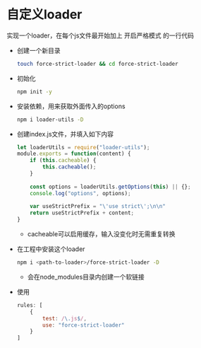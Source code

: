 # 自定义loader

实现一个loader，在每个js文件最开始加上 开启严格模式 的一行代码

- 创建一个新目录
    ```bash
    touch force-strict-loader && cd force-strict-loader
    ```

- 初始化
    ```bash
    npm init -y
    ```

- 安装依赖，用来获取外面传入的options
    ```bash
    npm i loader-utils -D
    ```

- 创建index.js文件，并填入如下内容
    ```js
    let loaderUtils = require("loader-utils");
    module.exports = function(content) {
        if (this.cacheable) {
            this.cacheable();
        }
        
        const options = loaderUtils.getOptions(this) || {};
        console.log("options", options);
        
        var useStrictPrefix = "\'use strict\';\n\n"
        return useStrictPrefix + content;
    }
    ```
    - cacheable可以启用缓存，输入没变化时无需重复转换
    
- 在工程中安装这个loader
    ```bash
    npm i <path-to-loader>/force-strict-loader -D
    ```
    - 会在node_modules目录内创建一个软链接

- 使用
    ```js
    rules: [
        {
            test: /\.js$/,
            use: "force-strict-loader"
        }
    ]
    ```
    
    